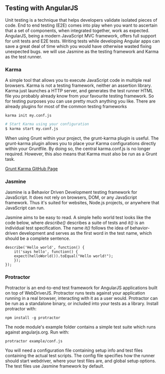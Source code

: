 Testing with AngularJS
---------------------------


Unit testing is a technique that helps developers validate isolated pieces of code. 
End to end testing (E2E) comes into play when you want to ascertain that a set of components, when integrated together, 
work as expected. AngularJS, being a modern JavaScript MVC framework, offers full support for unit tests and E2E tests. 
Writing tests while developing Angular apps can save a great deal of time which you would have otherwise wasted fixing unexpected bugs. 
we will use Jasmine as the testing framework and Karma as the test runner.

### Karma
A simple tool that allows you to execute JavaScript code in multiple real browsers.
Karma is not a testing framework, neither an assertion library. Karma just launches a HTTP server, 
and generates the test runner HTML file you probably already know from your favourite testing framework. 
So for testing purposes you can use pretty much anything you like. 
There are already plugins for most of the common testing frameworks

`karma init my.conf.js`

```bash
# Start Karma using your configuration
$ karma start my.conf.js
```
When using Grunt within your project, the grunt-karma plugin is useful. The grunt-karma plugin allows you to 
place your Karma configurations directly within your Gruntfile. By doing so, the central karma.conf.js is no longer required. 
However, this also means that Karma must also be run as a Grunt task.

[Grunt Karma GitHub Page](https://github.com/karma-runner/grunt-karma#running-tests)

### Jasmine

Jasmine is a Behavior Driven Development testing framework for JavaScript. 
It does not rely on browsers, DOM, or any JavaScript framework. Thus it's suited for websites, 
Node.js projects, or anywhere that JavaScript can run.

Jasmine aims to be easy to read. A simple hello world test looks like the code below, where *describe()* describes a 
suite of tests and *it()* is an individual test specification. The name *it()* follows the idea of behavior-driven 
development and serves as the first word in the test name, which should be a complete sentence.

```jasmine
describe('Hello world', function() {
    it('says hello', function() {
	expect(helloWorld()).toEqual("Hello world!");
    });
});
```

### Protractor

Protractor is an end-to-end test framework for AngularJS applications built on top of WebDriverJS. 
Protractor runs tests against your application running in a real browser, interacting with it as a user would.
Protractor can be run as a standalone binary, or included into your tests as a library. 
Install protractor with:

`npm install -g protractor`

The node module's example folder contains a simple test suite which runs against angularjs.org. Run with:

`protractor example/conf.js`

You will need a configuration file containing setup info and test files containing the actual test scripts. 
The config file specifies how the runner should start webdriver, where your test files are, and global setup options. 
The test files use Jasmine framework by default.
